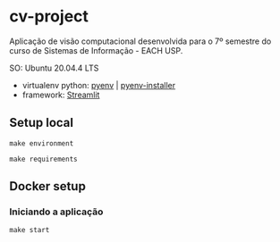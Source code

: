 # cv-project
Aplicação de visão computacional desenvolvida para o 7º semestre do curso de Sistemas de Informação - EACH USP.

SO: Ubuntu 20.04.4 LTS
- virtualenv python: [pyenv](https://github.com/pyenv/pyenv-virtualenv) | [pyenv-installer](https://github.com/pyenv/pyenv-installer)
- framework: [Streamlit](https://streamlit.io/)

## Setup local

```terminal
make environment
```

```terminal
make requirements
```

## Docker setup



### Iniciando a aplicação
```terminal
make start
```
